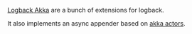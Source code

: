 [Logback Akka](https://github.com/mojolly/logback-akka) are a bunch of extensions for logback.

It also implements an async appender based on [akka actors](http://akka.io).

